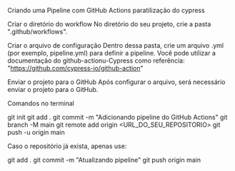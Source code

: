 Criando uma Pipeline com GitHub Actions paratilização do cypress

Criar o diretório do workflow
No diretório do seu projeto, crie a pasta ".github/workflows". 

Criar o arquivo de configuração
Dentro dessa pasta, crie um arquivo .yml (por exemplo, pipeline.yml) para definir a pipeline.
Você pode utilizar a documentação do github-actionu-Cypress como referência: "https://github.com/cypress-io/github-action"

Enviar o projeto para o GitHub
Após configurar o arquivo, será necessário enviar o projeto para o GitHub.

Comandos no terminal

git init
git add .
git commit -m "Adicionando pipeline do GitHub Actions"
git branch -M main
git remote add origin <URL_DO_SEU_REPOSITORIO>
git push -u origin main


Caso o repositório já exista, apenas use:

git add .
git commit -m "Atualizando pipeline"
git push origin main
